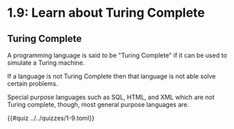 # 1.9: Learn about Turing Complete

## Turing Complete
A programming language is said to be "Turing Complete" if it can be used to 
simulate a Turing machine.

If a language is not Turing Complete then that language is not able solve 
certain problems.

Special purpose languages such as SQL, HTML, and XML which
are not Turing complete, though, most general purpose languages are.

{{#quiz ../../quizzes/1-9.toml}}
